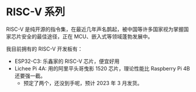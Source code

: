 # RISC-V 系列

RISC-V 是纯开源的指令集，在最近几年声名鹊起，被中国等许多国家视为掌握国家芯片安全的最佳途径，正在 MCU、嵌入式等领域蓬勃发展中。

我目前拥有的 RISC-V 开发板有：

- ESP32-C3: 乐鑫家的 RISC-V 芯片，便宜好用
- Lichee Pi 4A: 用的阿里平头哥曳影 1520 芯片，理论性能比 Raspberry Pi 4B 还要强一截。
  - 预定了两个，还没到手呢，预计 2023 年 3 月发货。


